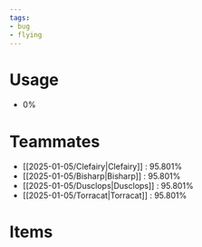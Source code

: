 ```yaml
---
tags:
- bug
- flying
---
```

# Usage
- 0%
# Teammates
- [[2025-01-05/Clefairy|Clefairy]] : 95.801%
- [[2025-01-05/Bisharp|Bisharp]] : 95.801%
- [[2025-01-05/Dusclops|Dusclops]] : 95.801%
- [[2025-01-05/Torracat|Torracat]] : 95.801%
# Items